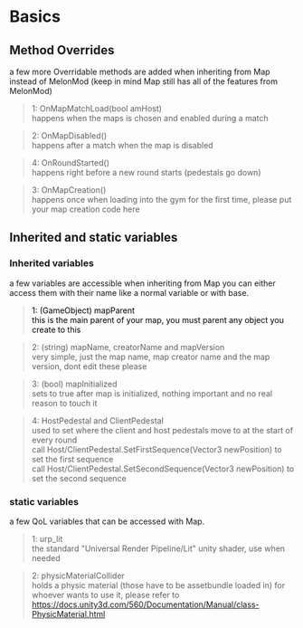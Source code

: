 # Basics

## Method Overrides 
a few more Overridable methods are added when inheriting from Map instead of MelonMod (keep in mind Map still has all of the features from MelonMod)

> 1: OnMapMatchLoad(bool amHost) <br />
> happens when the maps is chosen and enabled during a match

> 2: OnMapDisabled() <br />
> happens after a match when the map is disabled

> 4: OnRoundStarted() <br />
> happens right before a new round starts (pedestals go down)

> 3: OnMapCreation() <br />
> happens once when loading into the gym for the first time, please put your map creation code here

## Inherited and static variables

### Inherited variables
a few variables are accessible when inheriting from Map
you can either access them with their name like a normal variable or with base.<variableName>

> <span style="color:black"> 1: (GameObject) mapParent <br />
> this is the main parent of your map, you must parent any object you create to this

> 2: (string) mapName, creatorName and mapVersion <br />
> very simple, just the map name, map creator name and the map version, dont edit these please

> 3: (bool) mapInitialized <br />
> sets to true after map is initialized, nothing important and no real reason to touch it

> 4: HostPedestal and ClientPedestal <br />
> used to set where the client and host pedestals move to at the start of every round <br />
> call Host/ClientPedestal.SetFirstSequence(Vector3 newPosition) to set the first sequence <br />
> call Host/ClientPedestal.SetSecondSequence(Vector3 newPosition) to set the second sequence

### static variables
a few QoL variables that can be accessed with Map.<variableName>

> 1: urp_lit <br />
> the standard "Universal Render Pipeline/Lit" unity shader, use when needed

> 2: physicMaterialCollider <br />
> holds a physic material (those have to be assetbundle loaded in) for whoever wants to use it, please refer to https://docs.unity3d.com/560/Documentation/Manual/class-PhysicMaterial.html
